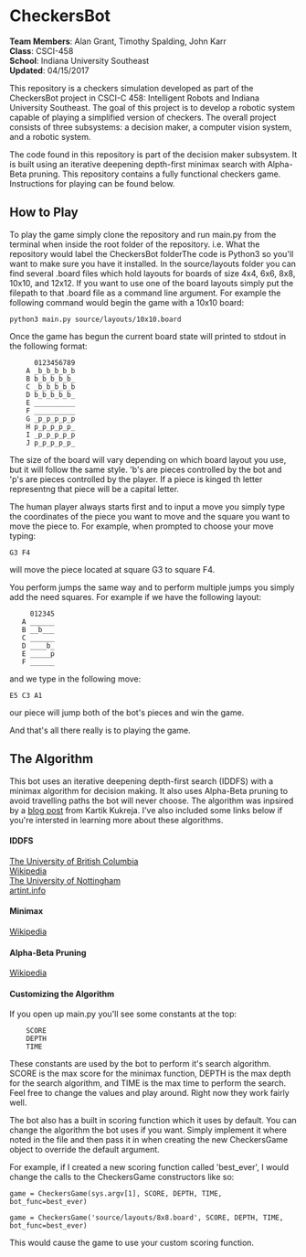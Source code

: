 # CheckersBot
**Team Members**: Alan Grant, Timothy Spalding, John Karr  
**Class**: CSCI-458  
**School**: Indiana University Southeast  
**Updated**: 04/15/2017  

This repository is a checkers simulation developed as part of the CheckersBot 
project in CSCI-C 458: Intelligent Robots and Indiana University Southeast. 
The goal of this project is to develop a robotic system capable of playing 
a simplified version of checkers. The overall project consists of three 
subsystems: a decision maker, a computer vision system, and a robotic system.  

The code found in this repository is part of the decision maker subsystem. It 
is built using an iterative deepening depth-first minimax search with 
Alpha-Beta pruning. This repository contains a fully functional checkers game. 
Instructions for playing can be found below. 

## How to Play

To play the game simply clone the repository and run main.py from the 
terminal when inside the root folder of the repository. i.e. What the 
repository would label the CheckersBot folderThe code is Python3 so you'll 
want to make sure you have it installed. In the source/layouts folder you can 
find several .board files which hold layouts for boards of size 4x4, 6x6, 8x8, 
10x10, and 12x12. If you want to use one of the board layouts simply put the 
filepath to that .board file as a command line argument. For example the 
following command would begin the game with a 10x10 board:

``python3 main.py source/layouts/10x10.board``

Once the game has begun the current board state will printed to stdout in the 
following format:  

``` 
      0123456789
    A _b_b_b_b_b
    B b_b_b_b_b_
    C _b_b_b_b_b
    D b_b_b_b_b_
    E __________
    F __________
    G _p_p_p_p_p
    H p_p_p_p_p_
    I _p_p_p_p_p
    J p_p_p_p_p_
```

The size of the board will vary depending on which board layout you use, but it 
will follow the same style. 'b's are pieces controlled by the bot and 'p's are 
pieces controlled by the player. If a piece is kinged th letter representng 
that piece will be a capital letter.  

The human player always starts first and to input a move you simply type the 
coordinates of the piece you want to move and the square you want to move the 
piece to. For example, when prompted to choose your move typing:  

``G3 F4``

will move the piece located at square G3 to square F4.  

You perform jumps the same way and to perform multiple jumps you simply add 
the need squares. For example if we have the following layout:

``` 
     012345
   A ______
   B __b___
   C ______
   D ____b_
   E _____p
   F ______
```
and we type in the following move:

``E5 C3 A1``

our piece will jump both of the bot's pieces and win the game.   

And that's all there really is to playing the game.  

## The Algorithm

This bot uses an iterative deepening depth-first search (IDDFS) with a minimax 
algorithm for decision making. It also uses Alpha-Beta pruning to avoid 
travelling paths the bot will never choose. The algorithm was inpsired by a 
[blog post](https://kartikkukreja.wordpress.com/2015/07/12/creating-a-bot-for-checkers/)
 from Kartik Kukreja. I've also included some links below if you're intersted 
in learning more about these algorithms.   

#### IDDFS
[The University of British Columbia](https://www.cs.ubc.ca/~hutter/teaching/cpsc322/2-Search6-final.pdf)  
[Wikipedia](https://en.wikipedia.org/wiki/Iterative_deepening_depth-first_search)  
[The University of Nottingham](http://www.cs.nott.ac.uk/~pszbsl/G52APT/slides/09-Iterative-deepening.pdf)  
[artint.info](http://artint.info/html/ArtInt_62.html)  


#### Minimax
[Wikipedia](https://en.wikipedia.org/wiki/Minimax)  

#### Alpha-Beta Pruning
[Wikipedia](https://en.wikipedia.org/wiki/Alpha%E2%80%93beta_pruning)  

#### Customizing the Algorithm
If you open up main.py you'll see some constants at the top:

```
    SCORE
    DEPTH
    TIME
```

These constants are used by the bot to perform it's search algorithm. SCORE 
is the max score for the minimax function, DEPTH is the max depth for the 
search algorithm, and TIME is the max time to perform the search. Feel free 
to change the values and play around. Right now they work fairly well.  

The bot also has a built in scoring function which it uses by default. You 
can change the algorithm the bot uses if you want. Simply implement it where 
noted in the file and then pass it in when creating the new CheckersGame 
object to override the default argument.  

For example, if I created a new scoring function called 'best_ever', I would 
change the calls to the CheckersGame constructors like so:

``game = CheckersGame(sys.argv[1], SCORE, DEPTH, TIME, bot_func=best_ever)``

``game = CheckersGame('source/layouts/8x8.board', SCORE, DEPTH, TIME, bot_func=best_ever)``

This would cause the game to use your custom scoring function. 

